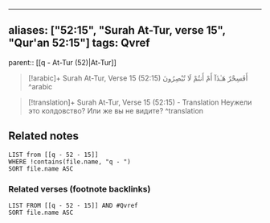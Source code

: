 
---
aliases: ["52:15", "Surah At-Tur, verse 15", "Qur'an 52:15"]
tags: Qvref
---

parent:: [[q - At-Tur (52)|At-Tur]]

> [!arabic]+ Surah At-Tur, Verse 15 (52:15)
> <span class="quran-arabic">أَفَسِحْرٌ هَـٰذَآ أَمْ أَنتُمْ لَا تُبْصِرُونَ</span>
^arabic

> [!translation]+ Surah At-Tur, Verse 15 (52:15) - Translation
> Неужели это колдовство? Или же вы не видите?
^translation



## Related notes
```dataview
LIST from [[q - 52 - 15]]
WHERE !contains(file.name, "q - ")
SORT file.name ASC
```

### Related verses (footnote backlinks)
```dataview
LIST FROM [[q - 52 - 15]] AND #Qvref
SORT file.name ASC
```

